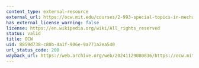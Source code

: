 ```yaml
---
content_type: external-resource
external_url: https://ocw.mit.edu/courses/2-993-special-topics-in-mechanical-engineering-the-art-and-science-of-boat-design-january-iap-2007/pages/assignments/
has_external_license_warning: false
license: https://en.wikipedia.org/wiki/All_rights_reserved
status: valid
title: OCW
uid: 8859d738-c80b-4a1f-906e-9a771a2ea540
url_status_code: 200
wayback_url: https://web.archive.org/web/20241129080836/https://ocw.mit.edu/courses/2-993-special-topics-in-mechanical-engineering-the-art-and-science-of-boat-design-january-iap-2007/pages/assignments/
---
```

